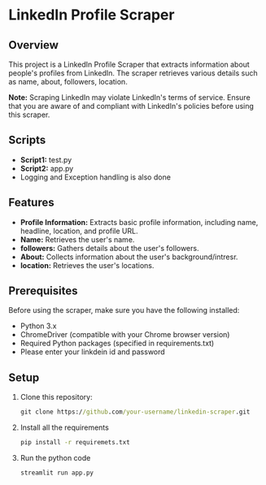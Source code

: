 # LinkedIn Profile Scraper

## Overview

This project is a LinkedIn Profile Scraper that extracts information about people's profiles from LinkedIn. The scraper retrieves various details such as name, about, followers, location.

**Note:** Scraping LinkedIn may violate LinkedIn's terms of service. Ensure that you are aware of and compliant with LinkedIn's policies before using this scraper.

## Scripts

- **Script1:** test.py
- **Script2:** app.py
- Logging and Exception handling is also done

## Features

- **Profile Information:** Extracts basic profile information, including name, headline, location, and profile URL.
- **Name:** Retrieves the user's name.
- **followers:** Gathers details about the user's followers.
- **About:** Collects information about the user's background/intresr.
- **location:** Retrieves the user's locations.

## Prerequisites

Before using the scraper, make sure you have the following installed:

- Python 3.x
- ChromeDriver (compatible with your Chrome browser version)
- Required Python packages (specified in requirements.txt)
- Please enter your linkdein id and password

## Setup

1. Clone this repository:

   ```cmd
   git clone https://github.com/your-username/linkedin-scraper.git

2. Install all the requirements

    ```cmd
    pip install -r requiremets.txt

3. Run the python code

    ```cmd
    streamlit run app.py